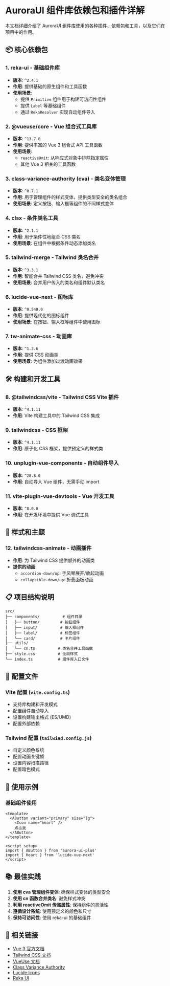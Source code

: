 # AuroraUI 组件库依赖包和插件详解

本文档详细介绍了 AuroraUI 组件库使用的各种插件、依赖包和工具，以及它们在项目中的作用。

## 📦 核心依赖包

### 1. **reka-ui** - 基础组件库

- **版本**: `^2.4.1`
- **作用**: 提供基础的原生组件和工具函数
- **使用场景**:
  - 提供 `Primitive` 组件用于构建可访问性组件
  - 提供 `Label` 等基础组件
  - 通过 `RekaResolver` 实现自动组件导入

### 2. **@vueuse/core** - Vue 组合式工具库

- **版本**: `^13.7.0`
- **作用**: 提供丰富的 Vue 3 组合式 API 工具函数
- **使用场景**:
  - `reactiveOmit`: 从响应式对象中排除指定属性
  - 其他 Vue 3 相关的工具函数

### 3. **class-variance-authority (cva)** - 类名变体管理

- **版本**: `^0.7.1`
- **作用**: 用于管理组件的样式变体，提供类型安全的类名组合
- **使用场景**: 定义按钮、输入框等组件的不同样式变体

### 4. **clsx** - 条件类名工具

- **版本**: `^2.1.1`
- **作用**: 用于条件性地组合 CSS 类名
- **使用场景**: 在组件中根据条件动态添加类名

### 5. **tailwind-merge** - Tailwind 类名合并

- **版本**: `^3.3.1`
- **作用**: 智能合并 Tailwind CSS 类名，避免冲突
- **使用场景**: 合并用户传入的类名和组件默认类名

### 6. **lucide-vue-next** - 图标库

- **版本**: `^0.540.0`
- **作用**: 提供现代化的图标组件
- **使用场景**: 在按钮、输入框等组件中使用图标

### 7. **tw-animate-css** - 动画库

- **版本**: `^1.3.6`
- **作用**: 提供 CSS 动画类
- **使用场景**: 为组件添加过渡动画效果

## 🛠️ 构建和开发工具

### 8. **@tailwindcss/vite** - Tailwind CSS Vite 插件

- **版本**: `^4.1.11`
- **作用**: Vite 构建工具中的 Tailwind CSS 集成

### 9. **tailwindcss** - CSS 框架

- **版本**: `^4.1.11`
- **作用**: 原子化 CSS 框架，提供预定义的样式类

### 10. **unplugin-vue-components** - 自动组件导入

- **版本**: `^28.8.0`
- **作用**: 自动导入 Vue 组件，无需手动 import

### 11. **vite-plugin-vue-devtools** - Vue 开发工具

- **版本**: `^8.0.0`
- **作用**: 在开发环境中提供 Vue 调试工具

## 🎨 样式和主题

### 12. **tailwindcss-animate** - 动画插件

- **作用**: 为 Tailwind CSS 提供额外的动画类
- **提供的动画**:
  - `accordion-down/up`: 手风琴展开/收起动画
  - `collapsible-down/up`: 折叠面板动画

## 📋 项目结构说明

```
src/
├── components/          # 组件目录
│   ├── button/         # 按钮组件
│   ├── input/          # 输入框组件
│   ├── label/          # 标签组件
│   └── card/           # 卡片组件
├── utils/
│   └── cn.ts          # 类名合并工具函数
├── style.css          # 全局样式
└── index.ts           # 组件库入口文件
```

## 🔧 配置文件

### Vite 配置 (`vite.config.ts`)

- 支持库构建和开发模式
- 配置组件自动导入
- 设置构建输出格式 (ES/UMD)
- 配置外部依赖

### Tailwind 配置 (`tailwind.config.js`)

- 自定义颜色系统
- 配置动画关键帧
- 设置内容扫描路径
- 配置暗色模式

## 🚀 使用示例

### 基础组件使用

```vue
<template>
  <AButton variant="primary" size="lg">
    <Icon name="heart" />
    点击我
  </AButton>
</template>

<script setup>
import { AButton } from 'aurora-ui-plus'
import { Heart } from 'lucide-vue-next'
</script>
```

## 📚 最佳实践

1. **使用 cva 管理组件变体**: 确保样式变体的类型安全
2. **使用 cn 函数合并类名**: 避免样式冲突
3. **利用 reactiveOmit 传递属性**: 保持组件的灵活性
4. **遵循设计系统**: 使用预定义的颜色和尺寸
5. **保持可访问性**: 使用 reka-ui 的基础组件

## 🔗 相关链接

- [Vue 3 官方文档](https://vuejs.org/)
- [Tailwind CSS 文档](https://tailwindcss.com/)
- [VueUse 文档](https://vueuse.org/)
- [Class Variance Authority](https://cva.style/docs)
- [Lucide Icons](https://lucide.dev/)
- [Reka UI](https://reka-ui.com/)
